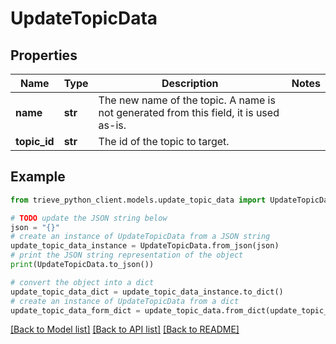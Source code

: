 # UpdateTopicData


## Properties

Name | Type | Description | Notes
------------ | ------------- | ------------- | -------------
**name** | **str** | The new name of the topic. A name is not generated from this field, it is used as-is. | 
**topic_id** | **str** | The id of the topic to target. | 

## Example

```python
from trieve_python_client.models.update_topic_data import UpdateTopicData

# TODO update the JSON string below
json = "{}"
# create an instance of UpdateTopicData from a JSON string
update_topic_data_instance = UpdateTopicData.from_json(json)
# print the JSON string representation of the object
print(UpdateTopicData.to_json())

# convert the object into a dict
update_topic_data_dict = update_topic_data_instance.to_dict()
# create an instance of UpdateTopicData from a dict
update_topic_data_form_dict = update_topic_data.from_dict(update_topic_data_dict)
```
[[Back to Model list]](../README.md#documentation-for-models) [[Back to API list]](../README.md#documentation-for-api-endpoints) [[Back to README]](../README.md)


